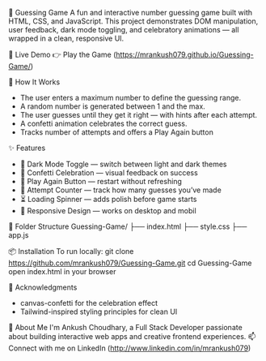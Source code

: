 🎯 Guessing Game
A fun and interactive number guessing game built with HTML, CSS, and JavaScript. This project demonstrates DOM manipulation, user feedback, dark mode toggling, and celebratory animations — all wrapped in a clean, responsive UI.

🚀 Live Demo
👉 Play the Game
(https://mrankush079.github.io/Guessing-Game/)

🧠 How It Works
- The user enters a maximum number to define the guessing range.
- A random number is generated between 1 and the max.
- The user guesses until they get it right — with hints after each attempt.
- A confetti animation celebrates the correct guess.
- Tracks number of attempts and offers a Play Again button

✨ Features
- 🎨 Dark Mode Toggle — switch between light and dark themes
- 🎉 Confetti Celebration — visual feedback on success
- 🔁 Play Again Button — restart without refreshing
- 🔢 Attempt Counter — track how many guesses you’ve made
- ⏳ Loading Spinner — adds polish before game starts
- 📱 Responsive Design — works on desktop and mobil


📁 Folder Structure
Guessing-Game/
├── index.html
├── style.css
├── app.js


📦 Installation
To run locally:
git clone https://github.com/mrankush079/Guessing-Game.git
cd Guessing-Game
open index.html in your browser



🙌 Acknowledgments
- canvas-confetti for the celebration effect
- Tailwind-inspired styling principles for clean UI

💼 About Me
I'm Ankush Choudhary, a Full Stack Developer passionate about building interactive web apps and creative frontend experiences.
📫 Connect with me on LinkedIn (http://www.linkedin.com/in/mrankush079)



